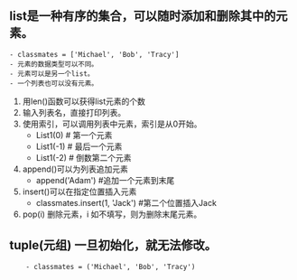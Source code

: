 ## list是一种有序的集合，可以随时添加和删除其中的元素。  
    - classmates = ['Michael', 'Bob', 'Tracy']
    - 元素的数据类型可以不同。
    - 元素可以是另一个list。
    - 一个列表也可以没有元素。
    
1. 用len()函数可以获得list元素的个数
2. 输入列表名，直接打印列表。
3. 使用索引，可以调用列表中元素，索引是从0开始。
    - List1(0) # 第一个元素
    - List1(-1) # 最后一个元素
    - List1(-2) # 倒数第二个元素
4. append()可以为列表追加元素
    - append('Adam') #追加一个元素到末尾
5. insert()可以在指定位置插入元素
    - classmates.insert(1, 'Jack') #第二个位置插入Jack
6. pop(i) 删除元素，i 如不填写，则为删除末尾元素。

## tuple(元组) 一旦初始化，就无法修改。
        - classmates = ('Michael', 'Bob', 'Tracy')
